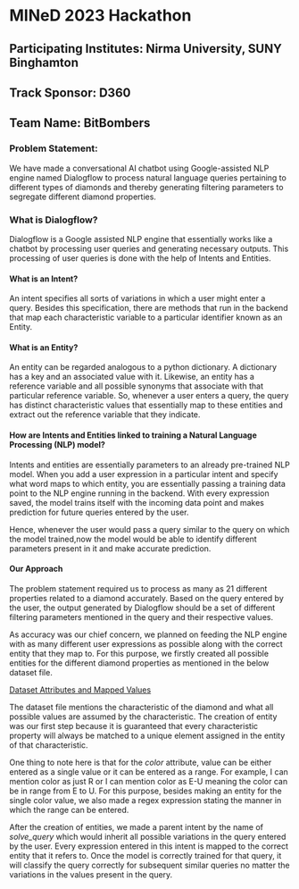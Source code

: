# MINeD 2023 Hackathon
## Participating Institutes: Nirma University, SUNY Binghamton
## Track Sponsor: D360
## Team Name: BitBombers

### Problem Statement:
We have made a conversational AI chatbot using Google-assisted NLP engine named Dialogflow to process natural language queries pertaining to different types of diamonds and thereby generating filtering parameters to segregate different diamond properties.

### What is Dialogflow?
Dialogflow is a Google assisted NLP engine that essentially works like a chatbot by processing user queries and generating necessary outputs. This processing of user queries is done with the help of Intents and Entities.
#### What is an Intent?
An intent specifies all sorts of variations in which a user might enter a query. Besides this specification, there are methods that run in the backend that map each characteristic variable to a particular identifier known as an Entity.
#### What is an Entity?
An entity can be regarded analogous to a python dictionary. A dictionary has a key and an associated value with it. Likewise, an entity has a reference variable and all possible synonyms that associate with that particular reference variable. So, whenever a user enters a query, the query has distinct characteristic values that essentially map to these entities and extract out the reference variable that they indicate. 

#### How are Intents and Entities linked to training a Natural Language Processing (NLP) model?
Intents and entities are essentially parameters to an already pre-trained NLP model. When you add a user expression in a particular intent and specify what word maps to which entity, you are essentially passing a training data point to the NLP engine running in the backend. With every expression saved, the model trains itself with the incoming data point and makes prediction for future queries entered by the user. 

Hence, whenever the user would pass a query similar to the query on which the model trained,now the model would be able to identify different parameters present in it and make accurate prediction.

#### Our Approach
The problem statement required us to process as many as 21 different properties related to a diamond accurately. Based on the query entered by the user, the output generated by Dialogflow should be a set of different filtering parameters mentioned in the query and their respective values.

As accuracy was our chief concern, we planned on feeding the NLP engine with as many different user expressions as possible along with the correct entity that they map to. For this purpose, we firstly created all possible entities for the different diamond properties as mentioned in the below dataset file. 

[Dataset Attributes and Mapped Values](https://colab.research.google.com/drive/1LCqzDfJQMhy82R0yYPhWbq8_Szua8XTf?usp=sharing)

The dataset file mentions the characteristic of the diamond and what all possible values are assumed by the characteristic. The creation of entity was our first step because it is guaranteed that every characteristic property will always be matched to a unique element assigned in the entity of that characteristic.

One thing to note here is that for the *color* attribute, value can be either entered as a single value or it can be entered as a range. For example, I can mention color as just R or I can mention color as E-U meaning the color can be in range from E to U. For this purpose, besides making an entity for the single color value, we also made a regex expression stating the manner in which the range can be entered. 

After the creation of entities, we made a parent intent by the name of *solve_query* which would inherit all possible variations in the query entered by the user. Every expression entered in this intent is mapped to the correct entity that it refers to. Once the model is correctly trained for that query, it will classify the query correctly for subsequent similar queries no matter the variations in the values present in the query. 
